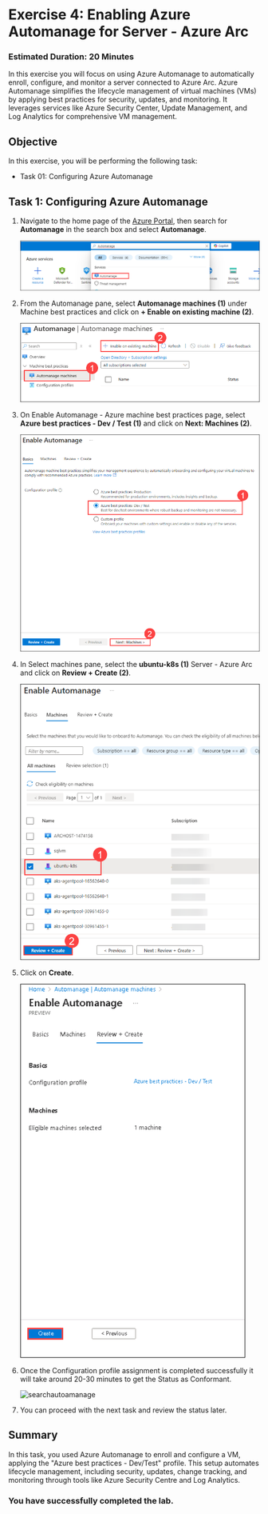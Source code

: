 # Exercise 4: Enabling Azure Automanage for Server - Azure Arc
### Estimated Duration: 20 Minutes
In this exercise you will focus on using Azure Automanage to automatically enroll, configure, and monitor a server connected to Azure Arc. Azure Automanage simplifies the lifecycle management of virtual machines (VMs) by applying best practices for security, updates, and monitoring. It leverages services like Azure Security Center, Update Management, and Log Analytics for comprehensive VM management.

## Objective

In this exercise, you will be performing the following task:

- Task 01: Configuring Azure Automanage

## Task 1: Configuring Azure Automanage

1. Navigate to the home page of the [Azure Portal](https://portal.azure.com/#home), then search for **Automanage** in the search box and select **Automanage**.

   ![](.././media/hybrid17.png "searchautoamanage")
   
2. From the Automanage pane, select **Automanage machines (1)** under Machine best practices and click on **+ Enable on existing machine (2)**.

   ![](.././media/hybrid18.png "searchautoamanage")

3. On Enable Automanage - Azure machine best practices page, select **Azure best practices - Dev / Test (1)** and click on **Next: Machines (2)**.

   ![](.././media/hybrid45.png "searchautoamanage")

4. In Select machines pane, select the **ubuntu-k8s (1)** Server - Azure Arc and click on **Review + Create (2)**.

   ![](.././media/hybrid46.png "searchautoamanage")

5. Click on **Create**.

   ![](.././media/HOL1-EX4-5.png "searchautoamanage")

6. Once the Configuration profile assignment is completed successfully it will take around 20-30 minutes to get the Status as Conformant.

   ![](.././media/hol1-ex4-automanage-7new.png "searchautoamanage")

7. You can proceed with the next task and review the status later.

## Summary

In this task, you used Azure Automanage to enroll and configure a VM, applying the "Azure best practices - Dev/Test" profile. This setup automates lifecycle management, including security, updates, change tracking, and monitoring through tools like Azure Security Centre and Log Analytics.

### You have successfully completed the lab.
